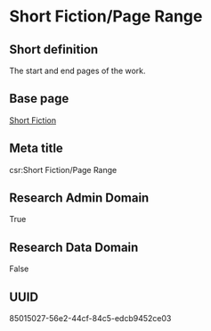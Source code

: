 # Short Fiction/Page Range
## Short definition
The start and end pages of the work.
## Base page
[Short Fiction](https://github.com/EuroCRIS/CASRAI-Dictionairies/blob/main/Objects/Short%20Fiction.md)
## Meta title
csr:Short Fiction/Page Range
## Research Admin Domain
True
## Research Data Domain
False
## UUID
85015027-56e2-44cf-84c5-edcb9452ce03
